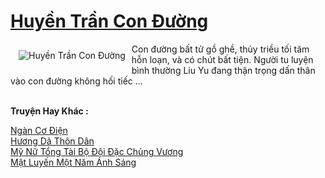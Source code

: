 <a href="https://truyentiki.com/huyen-tran-con-duong.31782/" title="Huyền Trần Con Đường"><h1>Huyền Trần Con Đường</h1></a><div style="display:table"><img align="right" style="float: left; padding: 10px;" src="https://truyentiki.com/a/img/str/src/31782.jpg" alt="Huyền Trần Con Đường">Con đường bất tử gồ ghề, thủy triều tối tăm hỗn loạn, và có chút bất tiện. Người tu luyện bình thường Liu Yu đang thận trọng dấn thân vào con đường không hối tiếc ...</div><p><br><b>Truyện Hay Khác :</b></p><a href="https://truyentiki.com/ngan-co-dien.31781/" alt="Ngàn Cơ Điện">Ngàn Cơ Điện</a><br/><a href="https://github.com/nownovels/top500/tree/master/truyenhay/33450/" alt="Hương Dã Thôn Dân">Hương Dã Thôn Dân</a><br/><a href="https://github.com/nownovels/top500/tree/master/truyenhay/33566/" alt="Mỹ Nữ Tổng Tài Bộ Đội Đặc Chủng Vương">Mỹ Nữ Tổng Tài Bộ Đội Đặc Chủng Vương</a><br/><a href="https://www.flickr.com/photos/188164041@N05/50005961207/" alt="Mật Luyến Một Năm Ánh Sáng">Mật Luyến Một Năm Ánh Sáng</a><br/>